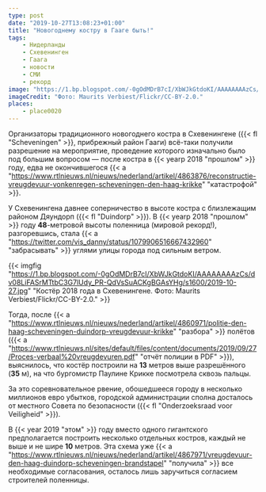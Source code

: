 ```yaml
---
type: post
date: "2019-10-27T13:08:23+01:00"
title: "Новогоднему костру в Гааге быть!"
tags:
    - Нидерланды
    - Схевенинген
    - Гаага
    - новости
    - СМИ
    - рекорд
image: "https://1.bp.blogspot.com/-0gOdMDrB7cI/XbWJkGtdoKI/AAAAAAAAzCs/dv08LiFASrMTtbC3G7lUdy_PR-QdVsSuACKgBGAsYHg/s1600/2019-10-27.jpg"
imageCredit: "Фото: Maurits Verbiest/Flickr/CC-BY-2.0."
places:
    - place0020
---
```


Организаторы традиционного новогоднего костра в Схевенингене ({{< fl "Scheveningen" >}}, прибрежный район Гааги) всё-таки получили разрешение на мероприятие, проведение которого изначально было под большим вопросом — после костра в {{< yearp 2018 "прошлом" >}} году, едва не окончившегося {{< a "https://www.rtlnieuws.nl/nieuws/nederland/artikel/4863876/reconstructie-vreugdevuur-vonkenregen-scheveningen-den-haag-krikke" "катастрофой" >}}.

<!--more-->

У Схевенингена давнее соперничество в высоте костра с близлежащим районом Дяундорп ({{< fl "Duindorp" >}}). В {{< yearp 2018 "прошлом" >}} году **48**-метровой высоты поленница (мировой рекорд!), разгоревшись, стала {{< a "https://twitter.com/vis_danny/status/1079906516667432960" "забрасывать" >}} углями улицы города под сильным ветром.

{{< imgfig "https://1.bp.blogspot.com/-0gOdMDrB7cI/XbWJkGtdoKI/AAAAAAAAzCs/dv08LiFASrMTtbC3G7lUdy_PR-QdVsSuACKgBGAsYHg/s1600/2019-10-27.jpg" "Костёр 2018 года в Схевенингене. Фото: Maurits Verbiest/Flickr/CC-BY-2.0." >}}

Тогда, после {{< a "https://www.rtlnieuws.nl/nieuws/nederland/artikel/4860971/politie-den-haag-scheveningen-duindorp-vreugdevuur-krikke" "разбора" >}} полётов ({{< a "https://www.rtlnieuws.nl/sites/default/files/content/documents/2019/09/27/Proces-verbaal%20vreugdevuren.pdf" "отчёт полиции в PDF" >}}), выяснилось, что костёр построили на **13** метров выше разрешённого (**35** м), на что бургомистр Паулине Крикке посмотрела сквозь пальцы.

За это соревновательное рвение, обошедшееся городу в несколько миллионов евро убытков, городской администрации сполна досталось от местного Совета по безопасности ({{< fl "Onderzoeksraad voor Veiligheid" >}}).

В {{< year 2019 "этом" >}} году вместо одного гигантского предполагается построить несколько отдельных костров, каждый не выше и не шире **10** метров. Эта схема уже {{< a "https://www.rtlnieuws.nl/nieuws/nederland/artikel/4867971/vreugdevuur-den-haag-duindorp-scheveningen-brandstapel" "получила" >}} все необходимые согласования, осталось лишь заручиться согласием строителей поленницы.